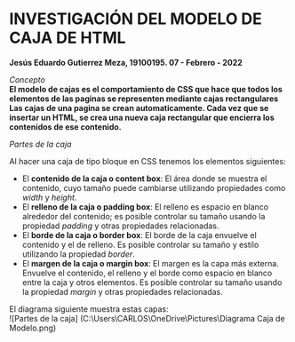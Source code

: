 # INVESTIGACIÓN DEL MODELO DE CAJA DE HTML
**Jesús Eduardo Gutierrez Meza, 19100195. 07 - Febrero - 2022**  

*Concepto*   
**El modelo de cajas es el comportamiento de CSS que hace que todos los elementos de las paginas se representen mediante cajas rectangulares**  
**Las cajas de una pagina se crean automaticamente. Cada vez que se insertar un HTML, se crea una nueva caja rectangular que encierra los contenidos de ese contenido.**  

  *Partes de la caja*  

Al hacer una caja de tipo bloque en CSS tenemos los elementos siguientes:  
- El **contenido de la caja o content box**: El área donde se muestra el contenido, cuyo tamaño puede cambiarse utilizando propiedades como *width* y *height*.
- El **relleno de la caja o padding box**: El relleno es espacio en blanco alrededor del contenido; es posible controlar su tamaño usando la propiedad *padding* y otras propiedades relacionadas.
- El **borde de la caja o border box**: El borde de la caja envuelve el contenido y el de relleno. Es posible controlar su tamaño y estilo utilizando la propiedad *border*.
- El **margen de la caja o margin box**: El margen es la capa más externa. Envuelve el contenido, el relleno y el borde como espacio en blanco entre la caja y otros elementos. Es posible controlar su tamaño usando la propiedad *margin* y otras propiedades relacionadas.  

El diagrama siguiente muestra estas capas:  
![Partes de la caja] (C:\Users\CARLOS\OneDrive\Pictures\Diagrama Caja de Modelo.png)